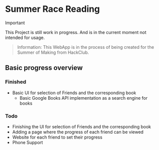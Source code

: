 # Summer Race Reading

> [!IMPORTANT]
> This Project is still work in progress. And is in the current moment not intended for usage.

> Information: This WebApp is in the process of being created for the Summer of Making from HackClub.


## Basic progress overview

### Finished

+ Basic UI for selection of Friends and the corresponding book
    + Basic Google Books API implementation as a search engine for books

### Todo

+ Finishing the UI for selection of Friends and the corresponding book
+ Adding a page where the progress of each friend can be viewed
+ Website for each friend to set their progress
+ Phone Support
